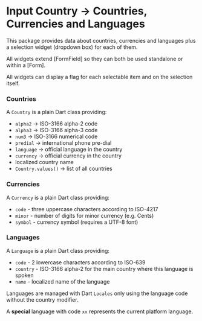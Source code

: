 # Input Country &rarr; Countries, Currencies and Languages

This package provides data about countries, currencies and languages
plus a selection widget (dropdown box) for each of them.

All widgets extend [FormField]
so they can both be used standalone or within a [Form].

All widgets can display a flag for each selectable item and
on the selection itself.

### Countries

A `Country` is a plain Dart class providing:

* `alpha2` &rarr; ISO-3166 alpha-2 code 
* `alpha3` &rarr; ISO-3166 alpha-3 code
* `num3` &rarr; ISO-3166 numerical code
* `predial` &rarr; international phone pre-dial
* `language` &rarr; official language in the country
* `currency` &rarr; official currency in the country
* localized country name
* `Country.values()` &rarr; list of all countries 


### Currencies

A `Currency` is a plain Dart class providing:

* `code` - three uppercase characters according to ISO-4217
* `minor` - number of digits for minor currency (e.g. Cents)
* `symbol` - currency symbol (requires a UTF-8 font)


### Languages

A `Language` is a plain Dart class providing:

* `code` - 2 lowercase characters according to ISO-639
* `country` - ISO-3166 alpha-2 for the main country where this language is spoken
* `name` - localized name of the language
 
Languages are managed with Dart `Locales` only using the language code
without the country modifier.

A __special__ language with code `xx`
represents the current platform language.
